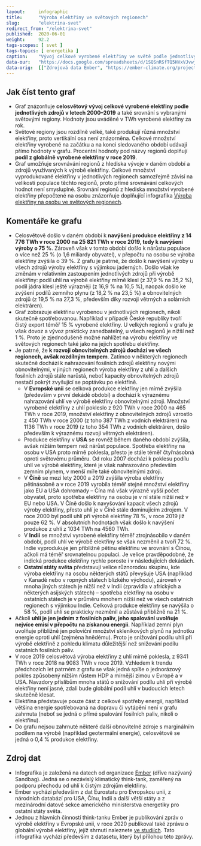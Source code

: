 ```yaml
---
layout:     infographic
title:      "Výroba elektřiny ve světových regionech"
slug:       "elektrina-svet"
redirect_from: "/elektrina-svet"
published:  2020-06-01
weight:     92.2
tags-scopes: [ svet ]
tags-topics: [ energetika ]
caption:    "Vývoj celkové vyrobené elektřiny ve světě podle jednotlivých zdrojů v letech 2000–2019, včetně údajů pro hlavní světové regiony. Hodnoty jsou uváděné v TWh za rok."
data-our:   "https://docs.google.com/spreadsheets/d/1SQSnRSfTQ5HVxVJvwj4igfl22hyblYVjDo_INceKy4I"
data-orig:  [["Zdrojová data Ember", "https://ember-climate.org/project/data-global-electricity-review/"]]
---
```


## Jak číst tento graf

* Graf znázorňuje **celosvětový vývoj celkové vyrobené elektřiny podle jednotlivých zdrojů v letech 2000–2019** a také srovnání s vybranými světovými regiony. Hodnoty jsou uváděné v <glossary id="w">TWh</glossary> vyrobené elektřiny za rok.
* Světové regiony jsou rozdílně velké, také produkují různá množství elektřiny, proto vertikální osa není znázorněna. Celkové množství elektřiny vyrobené na začátku a na konci sledovaného období udávají přímo hodnoty v grafu. Procentní hodnoty pod názvy regionů doplňují **podíl z globálně vyrobené elektřiny v roce 2019**.
* Graf umožňuje srovnávání regionů z hlediska vývoje v daném období a zdrojů využívaných k výrobě elektřiny. Celkové množství vyprodukované elektřiny v jednotlivých regionech samozřejmě závisí na velikosti populace těchto regionů, proto přímé srovnávání celkových hodnot není smysluplné. Srovnání regionů z hlediska množství vyrobené elektřiny přepočtené na osobu znázorňuje doplňující infografika [Výroba elektřiny na osobu ve světových regionech](/infografiky/elektrina-na-osobu-svet).

## Komentáře ke grafu

* Celosvětově došlo v daném období k **navýšení produkce elektřiny z 14 776 TWh v roce 2000 na 25 821 TWh v roce 2019, tedy k navýšení výroby o 75 %**. Zároveň však v tomto období došlo k nárůstu populace o více než 25 % (o 1,6 miliardy obyvatel), v přepočtu na osobu se výroba elektřiny zvýšila o 39 %. Z grafu je patrné, že došlo k navýšení výroby u všech zdrojů výroby elektřiny s výjimkou jaderných. Došlo však ke změnám v relativním zastoupením jednotlivých zdrojů při výrobě elektřiny: podíl uhlí na výrobě elektřiny mírně klesl (z 37,9 % na 35,2 %), podíl jádra klesl ještě výrazněji (z 16,9 % na 10,5 %), naopak došlo ke zvýšení podílů zemního plynu (z 18,2 % na 23,5 %) a obnovitelných zdrojů (z 19,5 % na 27,3 %, především díky rozvoji větrných a solárních elektráren).
* Graf zobrazuje elektřinu vyrobenou v jednotlivých regionech, nikoli skutečně spotřebovanou. Například v případě České republiky tvoří čistý export téměř 15 % vyrobené elektřiny. U velkých regionů v grafu je však dovoz a vývoz prakticky zanedbatelný, u všech regionů je nižší než 1 %. Proto je zjednodušeně možné nahlížet na výrobu elektřiny ve světových regionech také jako na jejich spotřebu elektřiny.
* Je patrné, že **k rozvoji obnovitelných zdrojů dochází ve všech regionech, avšak rozdílným tempem**. Zatímco v některých regionech skutečně dochází k nahrazování fosilních zdrojů elektřiny novými obnovitelnými, v jiných regionech výroba elektřiny z uhlí a dalších fosilních zdrojů stále narůstá, neboť kapacity obnovitelných zdrojů nestačí pokrýt zvyšující se poptávku po elektřině.
  * V **Evropské unii** se celková produkce elektřiny jen mírně zvýšila (především v první dekádě období) a dochází k výraznému nahrazování uhlí ve výrobě elektřiny obnovitelnými zdroji. Množství vyrobené elektřiny z uhlí pokleslo z 920 TWh v roce 2000 na 465 TWh v roce 2019, množství elektřiny z obnovitelných zdrojů vzrostlo z 450 TWh v roce 2000 (z toho 387 TWh z vodních elektráren) na 1136 TWh v roce 2019 (z toho 354 TWh z vodních elektráren, došlo především k výraznému rozvoji větrných elektráren).
  * Produkce elektřiny v **USA** se rovněž během daného období zvýšila, avšak nižším tempem než nárůst populace. Spotřeba elektřiny na osobu v USA proto mírně poklesla, přesto je stále téměř čtyřnásobná oproti světovému průměru. Od roku 2007 dochází k poklesu podílu uhlí ve výrobě elektřiny, které je však nahrazováno především zemním plynem, v menší míře také obnovitelnými zdroji.
  * V **Číně** se mezi lety 2000 a 2019 zvýšila výroba elektřiny pětinásobně a v roce 2019 vyrobila téměř stejné množství elektřiny jako EU a USA dohromady – Čína má však výrazně vyšší počet obyvatel, proto spotřeba elektřiny na osobu je v ní stále nižší než v EU nebo USA. V Číně došlo k navyšování kapacit všech zdrojů výroby elektřiny, přesto uhlí je v Číně stále dominujícím zdrojem. V roce 2000 byl podíl uhlí při výrobě elektřiny 78 %, v roce 2019 již pouze 62 %. V absolutních hodnotách však došlo k navýšení produkce z uhlí z 1034 TWh na 4560 TWh.
  * V **Indii** se množství vyrobené elektřiny téměř ztrojnásobilo v daném období, podíl uhlí ve výrobě elektřiny se však nezměnil a tvoří 72 %. Indie vyprodukuje jen přibližně pětinu elektřinu ve srovnání s Čínou, ačkoli má téměř srovnatelnou populaci. Je velice pravděpodobné, že indická produkce elektřiny rychle poroste i v následujících dekádách.
  * **Ostatní státy světa** představují velice různorodou skupinu, kde výroba elektřiny na osobu některých států převyšuje USA (například v Kanadě nebo v ropných státech blízkého východu), zároveň v mnoha jiných státech je nižší než v Indii (zpravidla v afrických a některých asijských státech) – spotřeba elektřiny na osobu v ostatních státech je v průměru mnohem nižší než ve všech ostatních regionech s výjimkou Indie. Celková produkce elektřiny se navýšila o 58 %, podíl uhlí se prakticky nezměnil a zůstává přibližně na 21 %.
* Ačkoli **uhlí je jen jedním z fosilních paliv, jeho spalování uvolňuje nejvíce emisí v přepočtu na získanou energii**. Například zemní plyn uvolňuje přibližně jen poloviční množství skleníkových plynů na jednotku energie oproti uhlí (zejména hnědému). Proto je snižování podílu uhlí při výrobě elektřině z pohledu klimatu důležitější než snižování podílu ostatních fosilních paliv.
* V roce 2019 celosvětová výroba elektřiny z uhlí mírně poklesla, z 9341 TWh v roce 2018 na 9083 TWh v roce 2019. Vzhledem k trendu předchozích let patrném z grafu se však jedná spíše o jednorázový pokles způsobený nižším růstem HDP a mírnější zimou v Evropě a v USA. Navzdory příslibům mnoha států o snižování podílu uhlí při výrobě elektřiny není jasné, zdali bude globální podíl uhlí v budoucích letech skutečně klesat.
* Elektřina představuje pouze část z celkové spotřeby energií, například většina energie spotřebovaná na dopravu či vytápění není v grafu zahrnuta (neboť se jedná o přímé spalování fosilních paliv, nikoli o elektřinu).
* Do grafu nejsou zahrnuté některé další obnovitelné zdroje s marginálním podílem na výrobě (například geotermální energie), celosvětově se jedná o 0,4 % produkce elektřiny.

## Zdroj dat

* Infografika je založená na datech od organizace [Ember](https://ember-climate.org/) (dříve nazývaný Sandbag). Jedná se o nezávislý klimatický think-tank, zaměřený na podporu přechodu od uhlí k čistým zdrojům elektřiny.
* Ember vychází především z dat Eurostatu pro Evropskou unii, z národních databází pro USA, Čínu, Indii a další větší státy a z mezinárodní datové sekce amerického ministerstva energetiky pro ostatní státy světa.
* Jednou z hlavních činností think-tanku Ember je publikování zpráv o výrobě elektřiny v Evropské unii, v roce 2020 publikoval také zprávu o globální výrobě elektřiny, jejíž shrnutí naleznete [ve studiích](/studie/2020_globalni-zprava-o-elektrine). Tato infografika vychází především z datasetu, který byl přílohou této zprávy.
